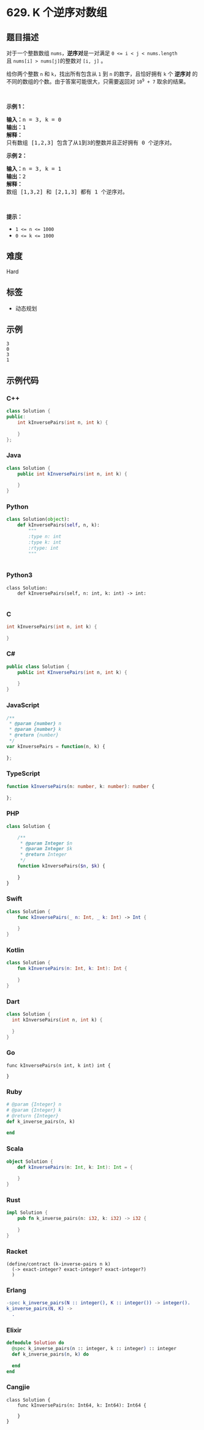 # 629. K 个逆序对数组

## 题目描述

<p>对于一个整数数组&nbsp;<code>nums</code>，<strong>逆序对</strong>是一对满足 <code>0 &lt;= i &lt; j &lt; nums.length</code> 且&nbsp;<code>nums[i] &gt; nums[j]</code>的整数对&nbsp;<code>[i, j]</code>&nbsp;。</p>

<p>给你两个整数&nbsp;<code>n</code>&nbsp;和&nbsp;<code>k</code>，找出所有包含从&nbsp;<code>1</code>&nbsp;到&nbsp;<code>n</code>&nbsp;的数字，且恰好拥有&nbsp;<code>k</code>&nbsp;个 <strong>逆序对</strong> 的不同的数组的个数。由于答案可能很大，只需要返回对 <code>10<sup>9</sup>&nbsp;+ 7</code> 取余的结果。</p>

<p>&nbsp;</p>

<p><strong>示例 1：</strong></p>

<pre>
<strong>输入：</strong>n = 3, k = 0
<strong>输出：</strong>1
<strong>解释：</strong>
只有数组 [1,2,3] 包含了从1到3的整数并且正好拥有 0 个逆序对。
</pre>

<p><strong>示例 2：</strong></p>

<pre>
<strong>输入：</strong>n = 3, k = 1
<strong>输出：</strong>2
<strong>解释：</strong>
数组 [1,3,2] 和 [2,1,3] 都有 1 个逆序对。
</pre>

<p>&nbsp;</p>

<p><strong>提示：</strong></p>

<ul>
	<li><code>1 &lt;= n &lt;= 1000</code></li>
	<li><code>0 &lt;= k &lt;= 1000</code></li>
</ul>


## 难度

Hard

## 标签

- 动态规划

## 示例

```
3
0
3
1
```

## 示例代码

### C++

```cpp
class Solution {
public:
    int kInversePairs(int n, int k) {
        
    }
};
```

### Java

```java
class Solution {
    public int kInversePairs(int n, int k) {
        
    }
}
```

### Python

```python
class Solution(object):
    def kInversePairs(self, n, k):
        """
        :type n: int
        :type k: int
        :rtype: int
        """
        
```

### Python3

```python3
class Solution:
    def kInversePairs(self, n: int, k: int) -> int:
        
```

### C

```c
int kInversePairs(int n, int k) {
    
}
```

### C#

```csharp
public class Solution {
    public int KInversePairs(int n, int k) {
        
    }
}
```

### JavaScript

```javascript
/**
 * @param {number} n
 * @param {number} k
 * @return {number}
 */
var kInversePairs = function(n, k) {
    
};
```

### TypeScript

```typescript
function kInversePairs(n: number, k: number): number {
    
};
```

### PHP

```php
class Solution {

    /**
     * @param Integer $n
     * @param Integer $k
     * @return Integer
     */
    function kInversePairs($n, $k) {
        
    }
}
```

### Swift

```swift
class Solution {
    func kInversePairs(_ n: Int, _ k: Int) -> Int {
        
    }
}
```

### Kotlin

```kotlin
class Solution {
    fun kInversePairs(n: Int, k: Int): Int {
        
    }
}
```

### Dart

```dart
class Solution {
  int kInversePairs(int n, int k) {
    
  }
}
```

### Go

```golang
func kInversePairs(n int, k int) int {
    
}
```

### Ruby

```ruby
# @param {Integer} n
# @param {Integer} k
# @return {Integer}
def k_inverse_pairs(n, k)
    
end
```

### Scala

```scala
object Solution {
    def kInversePairs(n: Int, k: Int): Int = {
        
    }
}
```

### Rust

```rust
impl Solution {
    pub fn k_inverse_pairs(n: i32, k: i32) -> i32 {
        
    }
}
```

### Racket

```racket
(define/contract (k-inverse-pairs n k)
  (-> exact-integer? exact-integer? exact-integer?)
  )
```

### Erlang

```erlang
-spec k_inverse_pairs(N :: integer(), K :: integer()) -> integer().
k_inverse_pairs(N, K) ->
  .
```

### Elixir

```elixir
defmodule Solution do
  @spec k_inverse_pairs(n :: integer, k :: integer) :: integer
  def k_inverse_pairs(n, k) do
    
  end
end
```

### Cangjie

```cangjie
class Solution {
    func kInversePairs(n: Int64, k: Int64): Int64 {

    }
}
```

